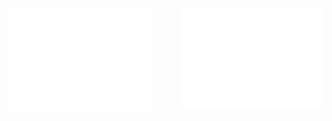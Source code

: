 <img align="left" src="assets/metrics.base.svg" alt="Metrics" width="45%">
<a href="https://leetcode.com/IsaacTsui/" target="_blank">
  <img align="right" src="/assets/metrics.plugin.leetcode.svg" alt="Metrics" width="45%">
</a>
